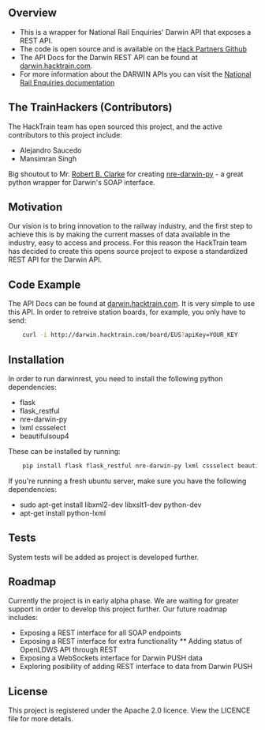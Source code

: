 ## Overview

* This is a wrapper for National Rail Enquiries' Darwin API that exposes a REST API. 
* The code is open source and is available on the [Hack Partners Github](https://github.com/HackPartners/darwinrest) 
* The API Docs for the Darwin REST API can be found at [darwin.hacktrain.com](http://darwin.hacktrain.com). 
* For more information about the DARWIN APIs you can visit the [National Rail Enquiries documentation](http://www.nationalrail.co.uk/46391.aspx)


## The TrainHackers (Contributors)

The HackTrain team has open sourced this project, and the active contributors to this project include:
* Alejandro Saucedo
* Mansimran Singh

Big shoutout to Mr. [Robert B. Clarke](https://github.com/robert-b-clarke) for creating [nre-darwin-py](https://github.com/robert-b-clarke/nre-darwin-py) - a great python wrapper for Darwin's SOAP interface.


## Motivation

Our vision is to bring innovation to the railway industry, and the first step to achieve this is by making the current masses of data available in the industry, easy to access and process. For this reason the HackTrain team has decided to create this opens source project to expose a standardized REST API for the Darwin API.


## Code Example

The API Docs can be found at [darwin.hacktrain.com](http://darwin.hacktrain.com). It is very simple to use this API. In order to retreive station boards, for example, you only have to send:

``` bash
    curl -i http://darwin.hacktrain.com/board/EUS?apiKey=YOUR_KEY
```


## Installation

In order to run darwinrest, you need to install the following python dependencies:
* flask
* flask_restful
* nre-darwin-py
* lxml cssselect
* beautifulsoup4

These can be installed by running:

``` bash
    pip install flask flask_restful nre-darwin-py lxml cssselect beautifulsoup4
```

If you're running a fresh ubuntu server, make sure you have the following dependencies:
* sudo apt-get install libxml2-dev libxslt1-dev python-dev
* apt-get install python-lxml


## Tests

System tests will be added as project is developed further.


## Roadmap

Currently the project is in early alpha phase. We are waiting for greater support in order to develop this project further. Our future roadmap includes:
* Exposing a REST interface for all SOAP endpoints
* Exposing a REST interface for extra functionality
** Adding status of OpenLDWS API through REST
* Exposing a WebSockets interface for Darwin PUSH data
* Exploring posibility of adding REST interface to data from Darwin PUSH


## License

This project is registered under the Apache 2.0 licence. View the LICENCE file for more details.